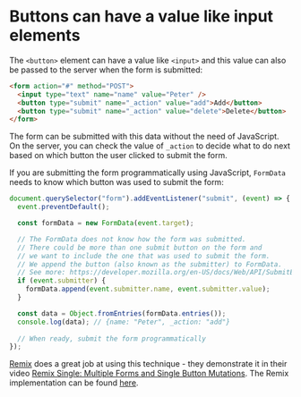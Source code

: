 # Buttons can have a value like input elements

The `<button>` element can have a value like `<input>` and this value can also be passed to the server when the form is submitted:

```html
<form action="#" method="POST">
  <input type="text" name="name" value="Peter" />
  <button type="submit" name="_action" value="add">Add</button>
  <button type="submit" name="_action" value="delete">Delete</button>
</form>
```

The form can be submitted with this data without the need of JavaScript. On the server, you can check the value of `_action` to decide what to do next based on which button the user clicked to submit the form.


If you are submitting the form programmatically using JavaScript, `FormData` needs to know which button was used to submit the form:  

```js
document.querySelector("form").addEventListener("submit", (event) => {
  event.preventDefault();

  const formData = new FormData(event.target);

  // The FormData does not know how the form was submitted. 
  // There could be more than one submit button on the form and
  // we want to include the one that was used to submit the form. 
  // We append the button (also known as the submitter) to FormData.
  // See more: https://developer.mozilla.org/en-US/docs/Web/API/SubmitEvent/submitter
  if (event.submitter) {
    formData.append(event.submitter.name, event.submitter.value);
  }

  const data = Object.fromEntries(formData.entries());
  console.log(data); // {name: "Peter", _action: "add"}
  
  // When ready, submit the form programmatically
});
```

[Remix](https://remix.run/) does a great job at using this technique - they demonstrate it in their video [Remix Single: Multiple Forms and Single Button Mutations](https://www.youtube.com/watch?v=w2i-9cYxSdc). The Remix implementation can be found [here](https://github.com/remix-run/remix/blob/db2c31f64affb2095e4286b91306b96435967969/packages/remix-react/components.tsx#L856).


